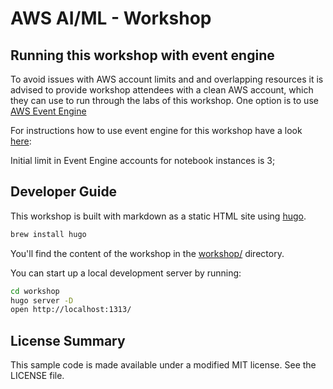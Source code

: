 # AWS AI/ML - Workshop

## Running this workshop with event engine

To avoid issues with AWS account limits and and overlapping resources it is advised to provide workshop attendees with a clean AWS account, which they can use to run through the labs of this workshop.
One option is to use [AWS Event Engine](https://w.amazon.com/bin/view/AWS_EventEngine)

For instructions how to use event engine for this workshop have a look [here](https://code.amazon.com/packages/AWSSaDeMLonAWSWorkshop/blobs/mainline/--/doc/How-to-event-engine.md):

Initial limit in Event Engine accounts for notebook instances is 3;

## Developer Guide

This workshop is built with markdown as a static HTML site using [hugo](http://gohugo.io).

```bash
brew install hugo
```

You'll find the content of the workshop in the [workshop/](workshop/) directory.

You can start up a local development server by running:

```bash
cd workshop
hugo server -D
open http://localhost:1313/
```

## License Summary

This sample code is made available under a modified MIT license. See the LICENSE file.
